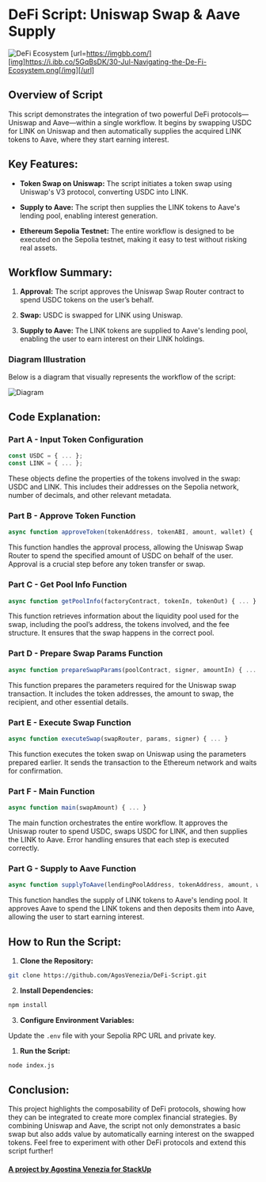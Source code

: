 # DeFi Script: Uniswap Swap & Aave Supply

![DeFi Ecosystem](https://i.ibb.co/5GqBsDK/30-Jul-Navigating-the-De-Fi-Ecosystem.png)
[url=https://imgbb.com/][img]https://i.ibb.co/5GqBsDK/30-Jul-Navigating-the-De-Fi-Ecosystem.png[/img][/url]

## Overview of Script

This script demonstrates the integration of two powerful DeFi protocols—Uniswap and Aave—within a single workflow. It begins by swapping USDC for LINK on Uniswap and then automatically supplies the acquired LINK tokens to Aave, where they start earning interest.


## Key Features:

- **Token Swap on Uniswap:** The script initiates a token swap using Uniswap's V3 protocol, converting USDC into LINK.

- **Supply to Aave:** The script then supplies the LINK tokens to Aave's lending pool, enabling interest generation.

- **Ethereum Sepolia Testnet:** The entire workflow is designed to be executed on the Sepolia testnet, making it easy to test without risking real assets.


## Workflow Summary:

1. **Approval:** The script approves the Uniswap Swap Router contract to spend USDC tokens on the user’s behalf.

2. **Swap:** USDC is swapped for LINK using Uniswap.

3. **Supply to Aave:** The LINK tokens are supplied to Aave's lending pool, enabling the user to earn interest on their LINK holdings.


### Diagram Illustration

Below is a diagram that visually represents the workflow of the script:

![Diagram](https://ibb.co/84kr8gn)


## Code Explanation:

### Part A - Input Token Configuration

```javascript
const USDC = { ... };
const LINK = { ... };
```

These objects define the properties of the tokens involved in the swap: USDC and LINK. This includes their addresses on the Sepolia network, number of decimals, and other relevant metadata.

### Part B - Approve Token Function

```javascript
async function approveToken(tokenAddress, tokenABI, amount, wallet) { ... }
```

This function handles the approval process, allowing the Uniswap Swap Router to spend the specified amount of USDC on behalf of the user. Approval is a crucial step before any token transfer or swap.

### Part C - Get Pool Info Function

```javascript
async function getPoolInfo(factoryContract, tokenIn, tokenOut) { ... }
```

This function retrieves information about the liquidity pool used for the swap, including the pool’s address, the tokens involved, and the fee structure. It ensures that the swap happens in the correct pool.

### Part D - Prepare Swap Params Function

```javascript
async function prepareSwapParams(poolContract, signer, amountIn) { ... }
```

This function prepares the parameters required for the Uniswap swap transaction. It includes the token addresses, the amount to swap, the recipient, and other essential details.

### Part E - Execute Swap Function

```javascript
async function executeSwap(swapRouter, params, signer) { ... }
```

This function executes the token swap on Uniswap using the parameters prepared earlier. It sends the transaction to the Ethereum network and waits for confirmation.

### Part F - Main Function

```javascript
async function main(swapAmount) { ... }
```

The main function orchestrates the entire workflow. It approves the Uniswap router to spend USDC, swaps USDC for LINK, and then supplies the LINK to Aave. Error handling ensures that each step is executed correctly.

### Part G - Supply to Aave Function

```javascript
async function supplyToAave(lendingPoolAddress, tokenAddress, amount, wallet) { ... }
```

This function handles the supply of LINK tokens to Aave's lending pool. It approves Aave to spend the LINK tokens and then deposits them into Aave, allowing the user to start earning interest.


## How to Run the Script:

1. **Clone the Repository:** 

```bash
git clone https://github.com/AgosVenezia/DeFi-Script.git
```

2. **Install Dependencies:** 

```bash
npm install
```

3. **Configure Environment Variables:** 

Update the `.env` file with your Sepolia RPC URL and private key.

1. **Run the Script:** 

```bash
node index.js
```


## Conclusion:

This project highlights the composability of DeFi protocols, showing how they can be integrated to create more complex financial strategies. By combining Uniswap and Aave, the script not only demonstrates a basic swap but also adds value by automatically earning interest on the swapped tokens. Feel free to experiment with other DeFi protocols and extend this script further!


#### [A project by Agostina Venezia for StackUp](https://earn.stackup.dev/)